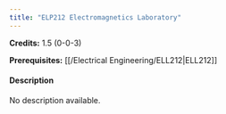```yaml
---
title: "ELP212 Electromagnetics Laboratory"
---
```

**Credits:** 1.5 (0-0-3)

**Prerequisites:** [[/Electrical Engineering/ELL212|ELL212]]

#### Description
No description available.